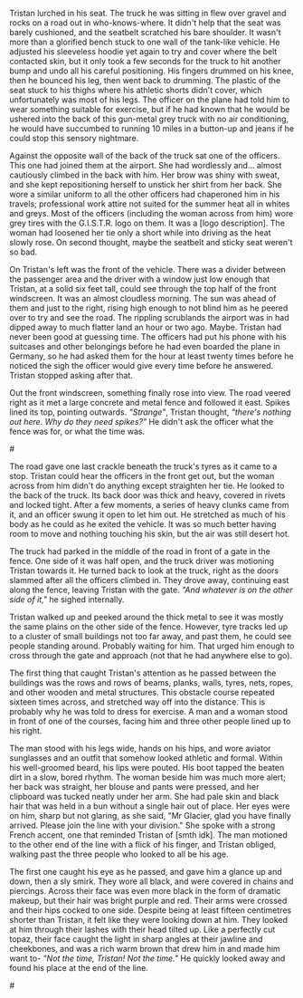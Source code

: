 Tristan lurched in his seat. The truck he was sitting in flew over gravel and rocks on a road out in who-knows-where. It didn't help that the seat was barely cushioned, and the seatbelt scratched his bare shoulder. It wasn't more than a glorified bench stuck to one wall of the tank-like vehicle. He adjusted his sleeveless hoodie yet again to try and cover where the belt contacted skin, but it only took a few seconds for the truck to hit another bump and undo all his careful positioning. His fingers drummed on his knee, then he bounced his leg, then went back to drumming. The plastic of the seat stuck to his thighs where his athletic shorts didn't cover, which unfortunately was most of his legs. The officer on the plane had told him to wear something suitable for exercise, but if he had known that he would be ushered into the back of this gun-metal grey truck with no air conditioning, he would have succumbed to running 10 miles in a button-up and jeans if he could stop this sensory nightmare.

Against the opposite wall of the back of the truck sat one of the officers. This one had joined them at the airport. She had wordlessly and... almost cautiously climbed in the back with him. Her brow was shiny with sweat, and she kept repositioning herself to unstick her shirt from her back. She wore a similar uniform to all the other officers had chaperoned him in his travels; professional work attire not suited for the summer heat all in whites and greys. Most of the officers (including the woman across from him) wore grey tires with the G.I.S.T.R. logo on them. It was a [logo description]. The woman had loosened her tie only a short while into driving as the heat slowly rose. On second thought, maybe the seatbelt and sticky seat weren't so bad.

On Tristan's left was the front of the vehicle. There was a divider between the passenger area and the driver with a window just low enough that Tristan, at a solid six feet tall, could see through the top half of the front windscreen. It was an almost cloudless morning. The sun was ahead of them and just to the right, rising high enough to not blind him as he peered over to try and see the road. The rippling scrublands the airport was in had dipped away to much flatter land an hour or two ago. Maybe. Tristan had never been good at guessing time. The officers had put his phone with his suitcases and other belongings before he had even boarded the plane in Germany, so he had asked them for the hour at least twenty times before he noticed the sigh the officer would give every time before he answered. Tristan stopped asking after that.

Out the front windscreen, something finally rose into view. The road veered right as it met a large concrete and metal fence and followed it east. Spikes lined its top, pointing outwards. *"Strange"*, Tristan thought, *"there's nothing out here. Why do they need spikes?"* He didn't ask the officer what the fence was for, or what the time was.

\#

The road gave one last crackle beneath the truck's tyres as it came to a stop. Tristan could hear the officers in the front get out, but the woman across from him didn't do anything except straighten her tie. He looked to the back of the truck. Its back door was thick and heavy, covered in rivets and locked tight. After a few moments, a series of heavy clunks came from it, and an officer swung it open to let him out. He stretched as much of his body as he could as he exited the vehicle. It was so much better having room to move and nothing touching his skin, but the air was still desert hot.

The truck had parked in the middle of the road in front of a gate in the fence. One side of it was half open, and the truck driver was motioning Tristan towards it. He turned back to look at the truck, right as the doors slammed after all the officers climbed in. They drove away, continuing east along the fence, leaving Tristan with the gate. *"And whatever is on the other side of it,"* he sighed internally. 

Tristan walked up and peeked around the thick metal to see it was mostly the same plains on the other side of the fence. However, tyre tracks led up to a cluster of small buildings not too far away, and past them, he could see people standing around. Probably waiting for him. That urged him enough to cross through the gate and approach (not that he had anywhere else to go).

The first thing that caught Tristan's attention as he passed between the buildings was the rows and rows of beams, planks, walls, tyres, nets, ropes, and other wooden and metal structures. This obstacle course repeated sixteen times across, and stretched way off into the distance. This is probably why he was told to dress for exercise. A man and a woman stood in front of one of the courses, facing him and three other people lined up to his right.

The man stood with his legs wide, hands on his hips, and wore aviator sunglasses and an outfit that somehow looked athletic and formal. Within his well-groomed beard, his lips were pouted. His boot tapped the beaten dirt in a slow, bored rhythm. The woman beside him was much more alert; her back was straight, her blouse and pants were pressed, and her clipboard was tucked neatly under her arm. She had pale skin and black hair that was held in a bun without a single hair out of place. Her eyes were on him, sharp but not glaring, as she said, "Mr Glacier, glad you have finally arrived. Please join the line with your division." She spoke with a strong French accent, one that reminded Tristan of [smth idk]. The man motioned to the other end of the line with a flick of his finger, and Tristan obliged, walking past the three people who looked to all be his age.

The first one caught his eye as he passed, and gave him a glance up and down, then a sly smirk. They wore all black, and were covered in chains and piercings. Across their face was even more black in the form of dramatic makeup, but their hair was bright purple and red. Their arms were crossed and their hips cocked to one side. Despite being at least fifteen centimetres shorter than Tristan, it felt like they were looking down at him. They looked at him through their lashes with their head tilted up. Like a perfectly cut topaz, their face caught the light in sharp angles at their jawline and cheekbones, and was a rich warm brown that drew him in and made him want to- *"Not the time, Tristan! Not the time."* He quickly looked away and found his place at the end of the line.

\#

